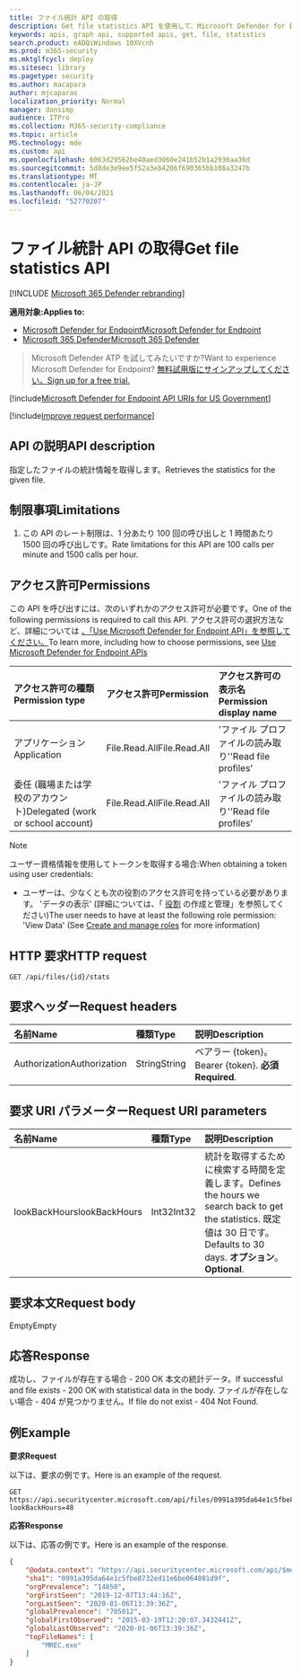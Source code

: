 ```yaml
---
title: ファイル統計 API の取得
description: Get file statistics API を使用して、Microsoft Defender for Endpoint で指定されたファイルの統計情報を取得する方法について説明します。
keywords: apis, graph api, supported apis, get, file, statistics
search.product: eADQiWindows 10XVcnh
ms.prod: m365-security
ms.mktglfcycl: deploy
ms.sitesec: library
ms.pagetype: security
ms.author: macapara
author: mjcaparas
localization_priority: Normal
manager: dansimp
audience: ITPro
ms.collection: M365-security-compliance
ms.topic: article
MS.technology: mde
ms.custom: api
ms.openlocfilehash: 6063d29562be40aed3060e241b52b1a2936aa36d
ms.sourcegitcommit: 5d8de3e9ee5f52a3eb4206f690365bb108a3247b
ms.translationtype: MT
ms.contentlocale: ja-JP
ms.lasthandoff: 06/04/2021
ms.locfileid: "52770207"
---
```

# <a name="get-file-statistics-api"></a><span data-ttu-id="112f0-104">ファイル統計 API の取得</span><span class="sxs-lookup"><span data-stu-id="112f0-104">Get file statistics API</span></span>

[!INCLUDE [Microsoft 365 Defender rebranding](../../includes/microsoft-defender.md)]

<span data-ttu-id="112f0-105">**適用対象:**</span><span class="sxs-lookup"><span data-stu-id="112f0-105">**Applies to:**</span></span>
- [<span data-ttu-id="112f0-106">Microsoft Defender for Endpoint</span><span class="sxs-lookup"><span data-stu-id="112f0-106">Microsoft Defender for Endpoint</span></span>](https://go.microsoft.com/fwlink/p/?linkid=2154037)
- [<span data-ttu-id="112f0-107">Microsoft 365 Defender</span><span class="sxs-lookup"><span data-stu-id="112f0-107">Microsoft 365 Defender</span></span>](https://go.microsoft.com/fwlink/?linkid=2118804)

> <span data-ttu-id="112f0-108">Microsoft Defender ATP を試してみたいですか?</span><span class="sxs-lookup"><span data-stu-id="112f0-108">Want to experience Microsoft Defender for Endpoint?</span></span> [<span data-ttu-id="112f0-109">無料試用版にサインアップしてください。</span><span class="sxs-lookup"><span data-stu-id="112f0-109">Sign up for a free trial.</span></span>](https://www.microsoft.com/microsoft-365/windows/microsoft-defender-atp?ocid=docs-wdatp-exposedapis-abovefoldlink) 

[!include[Microsoft Defender for Endpoint API URIs for US Government](../../includes/microsoft-defender-api-usgov.md)]

[!include[Improve request performance](../../includes/improve-request-performance.md)]


## <a name="api-description"></a><span data-ttu-id="112f0-110">API の説明</span><span class="sxs-lookup"><span data-stu-id="112f0-110">API description</span></span>
<span data-ttu-id="112f0-111">指定したファイルの統計情報を取得します。</span><span class="sxs-lookup"><span data-stu-id="112f0-111">Retrieves the statistics for the given file.</span></span>


## <a name="limitations"></a><span data-ttu-id="112f0-112">制限事項</span><span class="sxs-lookup"><span data-stu-id="112f0-112">Limitations</span></span>
1. <span data-ttu-id="112f0-113">この API のレート制限は、1 分あたり 100 回の呼び出しと 1 時間あたり 1500 回の呼び出しです。</span><span class="sxs-lookup"><span data-stu-id="112f0-113">Rate limitations for this API are 100 calls per minute and 1500 calls per hour.</span></span>


## <a name="permissions"></a><span data-ttu-id="112f0-114">アクセス許可</span><span class="sxs-lookup"><span data-stu-id="112f0-114">Permissions</span></span>
<span data-ttu-id="112f0-115">この API を呼び出すには、次のいずれかのアクセス許可が必要です。</span><span class="sxs-lookup"><span data-stu-id="112f0-115">One of the following permissions is required to call this API.</span></span> <span data-ttu-id="112f0-116">アクセス許可の選択方法など、詳細については [、「Use Microsoft Defender for Endpoint API」を参照してください。](apis-intro.md)</span><span class="sxs-lookup"><span data-stu-id="112f0-116">To learn more, including how to choose permissions, see [Use Microsoft Defender for Endpoint APIs](apis-intro.md)</span></span>

<span data-ttu-id="112f0-117">アクセス許可の種類</span><span class="sxs-lookup"><span data-stu-id="112f0-117">Permission type</span></span> |   <span data-ttu-id="112f0-118">アクセス許可</span><span class="sxs-lookup"><span data-stu-id="112f0-118">Permission</span></span>  |   <span data-ttu-id="112f0-119">アクセス許可の表示名</span><span class="sxs-lookup"><span data-stu-id="112f0-119">Permission display name</span></span>
:---|:---|:---
<span data-ttu-id="112f0-120">アプリケーション</span><span class="sxs-lookup"><span data-stu-id="112f0-120">Application</span></span> |   <span data-ttu-id="112f0-121">File.Read.All</span><span class="sxs-lookup"><span data-stu-id="112f0-121">File.Read.All</span></span> | <span data-ttu-id="112f0-122">'ファイル プロファイルの読み取り'</span><span class="sxs-lookup"><span data-stu-id="112f0-122">'Read file profiles'</span></span>
<span data-ttu-id="112f0-123">委任 (職場または学校のアカウント)</span><span class="sxs-lookup"><span data-stu-id="112f0-123">Delegated (work or school account)</span></span> | <span data-ttu-id="112f0-124">File.Read.All</span><span class="sxs-lookup"><span data-stu-id="112f0-124">File.Read.All</span></span> | <span data-ttu-id="112f0-125">'ファイル プロファイルの読み取り'</span><span class="sxs-lookup"><span data-stu-id="112f0-125">'Read file profiles'</span></span>

>[!Note]
> <span data-ttu-id="112f0-126">ユーザー資格情報を使用してトークンを取得する場合:</span><span class="sxs-lookup"><span data-stu-id="112f0-126">When obtaining a token using user credentials:</span></span>
>- <span data-ttu-id="112f0-127">ユーザーは、少なくとも次の役割のアクセス許可を持っている必要があります。 'データの表示' (詳細については、「 [役割](user-roles.md) の作成と管理」を参照してください)</span><span class="sxs-lookup"><span data-stu-id="112f0-127">The user needs to have at least the following role permission: 'View Data' (See [Create and manage roles](user-roles.md) for more information)</span></span>

## <a name="http-request"></a><span data-ttu-id="112f0-128">HTTP 要求</span><span class="sxs-lookup"><span data-stu-id="112f0-128">HTTP request</span></span>
```
GET /api/files/{id}/stats
```

## <a name="request-headers"></a><span data-ttu-id="112f0-129">要求ヘッダー</span><span class="sxs-lookup"><span data-stu-id="112f0-129">Request headers</span></span>

<span data-ttu-id="112f0-130">名前</span><span class="sxs-lookup"><span data-stu-id="112f0-130">Name</span></span> | <span data-ttu-id="112f0-131">種類</span><span class="sxs-lookup"><span data-stu-id="112f0-131">Type</span></span> | <span data-ttu-id="112f0-132">説明</span><span class="sxs-lookup"><span data-stu-id="112f0-132">Description</span></span>
:---|:---|:---
<span data-ttu-id="112f0-133">Authorization</span><span class="sxs-lookup"><span data-stu-id="112f0-133">Authorization</span></span> | <span data-ttu-id="112f0-134">String</span><span class="sxs-lookup"><span data-stu-id="112f0-134">String</span></span> | <span data-ttu-id="112f0-135">ベアラー {token}。</span><span class="sxs-lookup"><span data-stu-id="112f0-135">Bearer {token}.</span></span> <span data-ttu-id="112f0-136">**必須**</span><span class="sxs-lookup"><span data-stu-id="112f0-136">**Required**.</span></span>

## <a name="request-uri-parameters"></a><span data-ttu-id="112f0-137">要求 URI パラメーター</span><span class="sxs-lookup"><span data-stu-id="112f0-137">Request URI parameters</span></span>

<span data-ttu-id="112f0-138">名前</span><span class="sxs-lookup"><span data-stu-id="112f0-138">Name</span></span> | <span data-ttu-id="112f0-139">種類</span><span class="sxs-lookup"><span data-stu-id="112f0-139">Type</span></span> | <span data-ttu-id="112f0-140">説明</span><span class="sxs-lookup"><span data-stu-id="112f0-140">Description</span></span>
:---|:---|:---
<span data-ttu-id="112f0-141">lookBackHours</span><span class="sxs-lookup"><span data-stu-id="112f0-141">lookBackHours</span></span> | <span data-ttu-id="112f0-142">Int32</span><span class="sxs-lookup"><span data-stu-id="112f0-142">Int32</span></span> | <span data-ttu-id="112f0-143">統計を取得するために検索する時間を定義します。</span><span class="sxs-lookup"><span data-stu-id="112f0-143">Defines the hours we search back to get the statistics.</span></span> <span data-ttu-id="112f0-144">既定値は 30 日です。</span><span class="sxs-lookup"><span data-stu-id="112f0-144">Defaults to 30 days.</span></span> <span data-ttu-id="112f0-145">**オプション**。</span><span class="sxs-lookup"><span data-stu-id="112f0-145">**Optional**.</span></span>

## <a name="request-body"></a><span data-ttu-id="112f0-146">要求本文</span><span class="sxs-lookup"><span data-stu-id="112f0-146">Request body</span></span>
<span data-ttu-id="112f0-147">Empty</span><span class="sxs-lookup"><span data-stu-id="112f0-147">Empty</span></span>

## <a name="response"></a><span data-ttu-id="112f0-148">応答</span><span class="sxs-lookup"><span data-stu-id="112f0-148">Response</span></span>
<span data-ttu-id="112f0-149">成功し、ファイルが存在する場合 - 200 OK 本文の統計データ。</span><span class="sxs-lookup"><span data-stu-id="112f0-149">If successful and file exists - 200 OK with statistical data in the body.</span></span> <span data-ttu-id="112f0-150">ファイルが存在しない場合 - 404 が見つかりません。</span><span class="sxs-lookup"><span data-stu-id="112f0-150">If file do not exist - 404 Not Found.</span></span>


## <a name="example"></a><span data-ttu-id="112f0-151">例</span><span class="sxs-lookup"><span data-stu-id="112f0-151">Example</span></span>

<span data-ttu-id="112f0-152">**要求**</span><span class="sxs-lookup"><span data-stu-id="112f0-152">**Request**</span></span>

<span data-ttu-id="112f0-153">以下は、要求の例です。</span><span class="sxs-lookup"><span data-stu-id="112f0-153">Here is an example of the request.</span></span>

```http
GET https://api.securitycenter.microsoft.com/api/files/0991a395da64e1c5fbe8732ed11e6be064081d9f/stats?lookBackHours=48
```

<span data-ttu-id="112f0-154">**応答**</span><span class="sxs-lookup"><span data-stu-id="112f0-154">**Response**</span></span>

<span data-ttu-id="112f0-155">以下は、応答の例です。</span><span class="sxs-lookup"><span data-stu-id="112f0-155">Here is an example of the response.</span></span>


```json
{
    "@odata.context": "https://api.securitycenter.microsoft.com/api/$metadata#microsoft.windowsDefenderATP.api.InOrgFileStats",
    "sha1": "0991a395da64e1c5fbe8732ed11e6be064081d9f",
    "orgPrevalence": "14850",
    "orgFirstSeen": "2019-12-07T13:44:16Z",
    "orgLastSeen": "2020-01-06T13:39:36Z",
    "globalPrevalence": "705012",
    "globalFirstObserved": "2015-03-19T12:20:07.3432441Z",
    "globalLastObserved": "2020-01-06T13:39:36Z",
    "topFileNames": [
        "MREC.exe"
    ]
}

```

